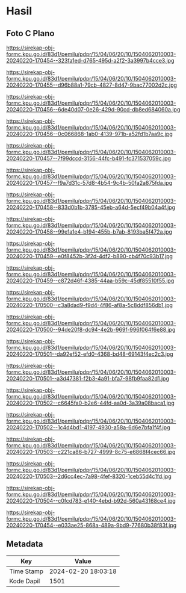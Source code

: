# Hasil

## Foto C Plano

https://sirekap-obj-formc.kpu.go.id/83d1/pemilu/pdpr/15/04/06/20/10/1504062010003-20240220-170454--323fa1ed-d765-495d-a2f2-3a3997b4cce3.jpg

https://sirekap-obj-formc.kpu.go.id/83d1/pemilu/pdpr/15/04/06/20/10/1504062010003-20240220-170455--d96b88a1-79cb-4827-8d47-9bac77002d2c.jpg

https://sirekap-obj-formc.kpu.go.id/83d1/pemilu/pdpr/15/04/06/20/10/1504062010003-20240220-170456--6de40d07-0e26-429d-90cd-db8ed684060a.jpg

https://sirekap-obj-formc.kpu.go.id/83d1/pemilu/pdpr/15/04/06/20/10/1504062010003-20240220-170456--0c066868-1ab0-4139-971b-a52fd1b7aa9c.jpg

https://sirekap-obj-formc.kpu.go.id/83d1/pemilu/pdpr/15/04/06/20/10/1504062010003-20240220-170457--7f99dccd-3156-44fc-b491-fc371537059c.jpg

https://sirekap-obj-formc.kpu.go.id/83d1/pemilu/pdpr/15/04/06/20/10/1504062010003-20240220-170457--f9a7d31c-57d8-4b54-9c4b-50fa2a875fda.jpg

https://sirekap-obj-formc.kpu.go.id/83d1/pemilu/pdpr/15/04/06/20/10/1504062010003-20240220-170458--833d0b1b-3785-45eb-a64d-5ecf49b04a4f.jpg

https://sirekap-obj-formc.kpu.go.id/83d1/pemilu/pdpr/15/04/06/20/10/1504062010003-20240220-170458--99e1a1e4-b194-455b-b7ab-8193ba5f472a.jpg

https://sirekap-obj-formc.kpu.go.id/83d1/pemilu/pdpr/15/04/06/20/10/1504062010003-20240220-170459--e0f8452b-3f2d-4df2-b890-cb4f70c93b17.jpg

https://sirekap-obj-formc.kpu.go.id/83d1/pemilu/pdpr/15/04/06/20/10/1504062010003-20240220-170459--c872d46f-4385-44aa-b59c-45df85510f55.jpg

https://sirekap-obj-formc.kpu.go.id/83d1/pemilu/pdpr/15/04/06/20/10/1504062010003-20240220-170500--c3a8dad9-f9d4-4f86-af8a-5c8ddf856db1.jpg

https://sirekap-obj-formc.kpu.go.id/83d1/pemilu/pdpr/15/04/06/20/10/1504062010003-20240220-170500--94de20f8-dc94-4e2b-969f-996f064f6e88.jpg

https://sirekap-obj-formc.kpu.go.id/83d1/pemilu/pdpr/15/04/06/20/10/1504062010003-20240220-170501--da92ef52-efd0-4368-bd48-69143f4ec2c3.jpg

https://sirekap-obj-formc.kpu.go.id/83d1/pemilu/pdpr/15/04/06/20/10/1504062010003-20240220-170501--a3d47381-f2b3-4a91-bfa7-98fb9faa82d1.jpg

https://sirekap-obj-formc.kpu.go.id/83d1/pemilu/pdpr/15/04/06/20/10/1504062010003-20240220-170502--c6645fa0-b2e6-44fd-aa0d-3a39a08baca1.jpg

https://sirekap-obj-formc.kpu.go.id/83d1/pemilu/pdpr/15/04/06/20/10/1504062010003-20240220-170502--1c4d4bd1-4197-4930-a58a-6d6e7bfa1f4f.jpg

https://sirekap-obj-formc.kpu.go.id/83d1/pemilu/pdpr/15/04/06/20/10/1504062010003-20240220-170503--c221ca86-b727-4999-8c75-e6868f4cec66.jpg

https://sirekap-obj-formc.kpu.go.id/83d1/pemilu/pdpr/15/04/06/20/10/1504062010003-20240220-170503--2d6cc4ec-7a98-4fef-8320-1ceb55d4c1fd.jpg

https://sirekap-obj-formc.kpu.go.id/83d1/pemilu/pdpr/15/04/06/20/10/1504062010003-20240220-170504--c0fcd783-e140-4ebd-b92d-560a43168ce4.jpg

https://sirekap-obj-formc.kpu.go.id/83d1/pemilu/pdpr/15/04/06/20/10/1504062010003-20240220-170454--e033ae25-868a-489a-9bd9-77680b38f83f.jpg


## Metadata

| Key        | Value               |
| ---------- | ------------------- |
| Time Stamp | 2024-02-20 18:03:18 |
| Kode Dapil | 1501                |



